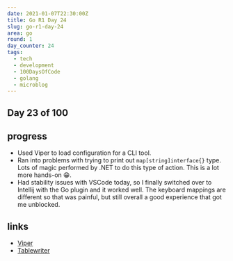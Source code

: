 ```yaml
---
date: 2021-01-07T22:30:00Z
title: Go R1 Day 24
slug: go-r1-day-24
area: go
round: 1
day_counter: 24
tags:
  - tech
  - development
  - 100DaysOfCode
  - golang
  - microblog
---
```


## Day 23 of 100

## progress

- Used Viper to load configuration for a CLI tool.
- Ran into problems with trying to print out `map[string]interface{}` type.
Lots of magic performed by .NET to do this type of action.
This is a lot more hands-on 😁.
- Had stability issues with VSCode today, so I finally switched over to Intellij with the Go plugin and it worked well.
The keyboard mappings are different so that was painful, but still overall a good experience that got me unblocked.

## links

- [Viper](https://github.com/spf13/viper)
- [Tablewriter](https://github.com/olekukonko/tablewriter)
<!--stackedit_data:
eyJoaXN0b3J5IjpbLTE3Mzk4MTM4NDJdfQ==
-->